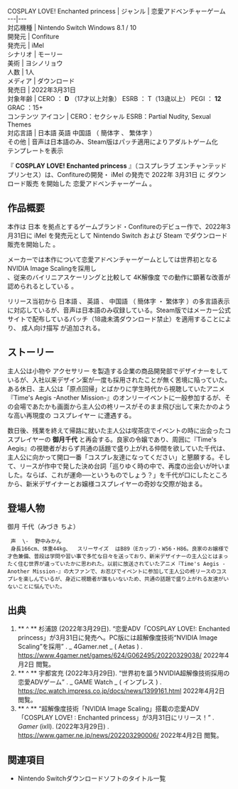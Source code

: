 COSPLAY LOVE!  Enchanted princess  |  ジャンル  |  恋愛アドベンチャーゲーム   
---|---  
対応機種  |  Nintendo Switch  Windows 8.1  /  10   
開発元  |  Confiture   
発売元  |  iMel   
シナリオ  |  モーリー   
美術  |  ヨシノリョウ   
人数  |  1人   
メディア  |  ダウンロード   
発売日  |  2022年3月31日   
対象年齢  |  CERO  ：  **D** （17才以上対象）  ESRB  ：  T（13歳以上）  PEGI  ：  **12** GRAC  ：15+   
コンテンツ  アイコン  |  CERO：セクシャル  ESRB：Partial Nudity, Sexual Themes   
対応言語  |  日本語  英語  中国語  （  簡体字  、  繁体字  ）   
その他  |  音声は日本語のみ、Steam版はパッチ適用によりアダルトゲーム化   
テンプレートを表示  
  
『 **COSPLAY LOVE! Enchanted princess** 』（コスプレラブ エンチャンテッドプリンセス）は、Confitureの開発・
iMel  の発売で  2022年  3月31日  に  ダウンロード販売  を開始した  恋愛アドベンチャーゲーム  。

##  作品概要  

本作は  日本  を拠点とするゲームブランド・Confitureのデビュー作で、2022年3月31日に  iMel  を発売元として  Nintendo
Switch  および  Steam  でダウンロード販売を開始した    。

メーカーでは本作について恋愛アドベンチャーゲームとしては世界初となるNVIDIA Image Scalingを採用し  
、従来のバイリニアスケーリングと比較して  4K解像度  での動作に顕著な改善が認められるとしている    。

リリース当初から  日本語  、  英語  、  中国語  （  簡体字  ・  繁体字
）の多言語表示に対応しているが、音声は日本語のみ収録している。Steam版ではメーカー公式サイトで配布しているパッチ（18歳未満ダウンロード禁止）を適用することにより、
成人向け描写  が追加される。

##  ストーリー  

主人公は小物や  アクセサリー
を製造する企業の商品開発部でデザイナーをしているが、入社以来デザイン案が一度も採用されたことが無く苦境に陥っていた。ある休日、主人公は「原点回帰」とばかりに学生時代から視聴していたアニメ『Time's
Aegis -Another
Mission-』のオンリーイベントに一般参加するが、その会場であたかも画面から主人公の柊リースがそのまま飛び出して来たかのような高い再現度の
コスプレイヤー  に遭遇する。

数日後、残業を終えて帰路に就いた主人公は喫茶店でイベントの時に出会ったコスプレイヤーの **御月千代** と再会する。良家の令嬢であり、周囲に『Time's
Aegis』の視聴者がおらず共通の話題で盛り上がれる仲間を欲していた千代は、主人公に向かって開口一番「コスプレ友達になってください」と懇願する。そして、リースが作中で発した決め台詞「巡りゆく時の中で、再度の出会いが叶いました。ならば、これが運命──というものでしょう？」を千代が口にしたところから、新米デザイナーとお嬢様コスプレイヤーの奇妙な交際が始まる。

##  登場人物  

御月 千代（みづき ちよ）

     声  \-  野中みかん 
     身長166cm、体重44kg、  スリーサイズ  はB89（Eカップ）・W56・H86。良家のお嬢様で才色兼備、普段は学問や習い事で多忙な日々を送っており、新米デザイナーの主人公とはまったく住む世界が違っていたかに思われた。以前に放送されていたアニメ『Time's Aegis -Another Mission-』の大ファンで、お忍びでイベントに参加して主人公の柊リースのコスプレを楽しんでいるが、身近に視聴者が誰もいないため、共通の話題で盛り上がれる友達がいないことに悩んでいた。 

##  出典  

  1. ** ^  ** 杉浦諒 (2022年3月29日).  “恋愛ADV「COSPLAY LOVE!: Enchanted princess」が3月31日に発売へ。PC版には超解像度技術“NVIDIA Image Scaling”を採用”  . _ 4Gamer.net  _ (  Aetas  )  .  https://www.4gamer.net/games/624/G062495/20220329038/  2022年4月2日  閲覧。 
  2. ** ^  ** 宇都宮充 (2022年3月29日).  “世界初を謳うNVIDIA超解像技術採用の恋愛ADVゲーム”  . _ GAME Watch  _ (  インプレス  )  .  https://pc.watch.impress.co.jp/docs/news/1399161.html  2022年4月2日  閲覧。 
  3. ** ^  ** “超解像度技術「NVIDIA Image Scaling」搭載の恋愛ADV「COSPLAY LOVE! : Enchanted princess」が3月31日にリリース！”  . _Gamer_ (ixll). (2022年3月29日)  .  https://www.gamer.ne.jp/news/202203290006/  2022年4月2日  閲覧。 

##  関連項目  

  * Nintendo Switchダウンロードソフトのタイトル一覧 

